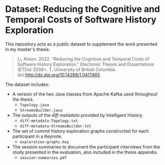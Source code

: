 # Dataset: Reducing the Cognitive and Temporal Costs of Software History Exploration

This repository acts as a public dataset to supplement the work presented in my master's thesis:

> Li, Alison. 2022. “Reducing the Cognitive and Temporal Costs of Software History Exploration.” Electronic Theses and Dissertations (ETDs) 2008+. T, University of British Columbia. doi:http://dx.doi.org/10.14288/1.0417465.


The dataset includes:
* A version of the two Java classes from Apache Kafka used throughout the thesis.
  * `Topology.java`
  * `StreamsBuilder.java`
* The outputs of the *diff metadata* provided by Intelligent History.
  * `diff-metadata-Topology.txt`
  * `diff-metadata-StreamsBuilder.txt`
* The set of commit history exploration graphs constructed for each participant in a Keynote.
  * `exploration-graphs.key`
* The session summaries to document the participant interviews from the study presented in the evaluation, also included in the thesis appendix.
  * `session-summaries.pdf`

